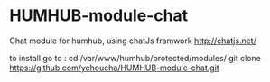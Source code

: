 # HUMHUB-module-chat
Chat module for humhub, using chatJs framwork http://chatjs.net/

to install go to :
cd /var/www/humhub/protected/modules/
git clone https://github.com/ychoucha/HUMHUB-module-chat.git
